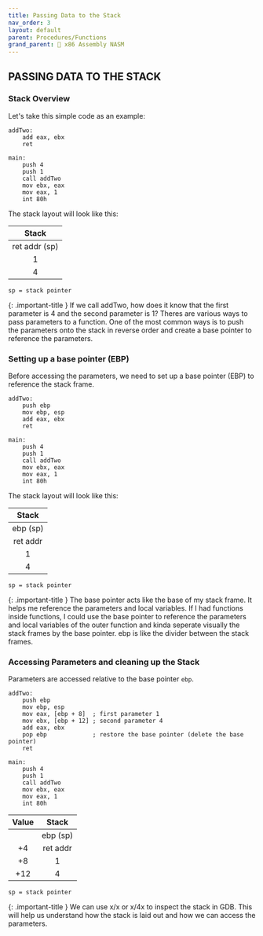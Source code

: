 ```yaml
---
title: Passing Data to the Stack
nav_order: 3
layout: default
parent: Procedures/Functions
grand_parent: 🔲 x86 Assembly NASM
---
```


## **PASSING DATA TO THE STACK**

### **Stack Overview**

Let's take this simple code as an example:

```
addTwo:
    add eax, ebx
    ret

main:
    push 4
    push 1
    call addTwo
    mov ebx, eax
    mov eax, 1
    int 80h
```

The stack layout will look like this:
    
| Stack |
|:-----:|
| ret addr (sp) |
| 1 |
| 4 |

`sp = stack pointer`

{: .important-title }
If we call addTwo, how does it know that the first parameter is 4 and the second parameter is 1? Theres are various ways to pass parameters to a function. One of the most common ways is to push the parameters onto the stack in reverse order and create a base pointer to reference the parameters.

### Setting up a base pointer (EBP)

Before accessing the parameters, we need to set up a base pointer (EBP) to reference the stack frame.

```
addTwo:
    push ebp
    mov ebp, esp
    add eax, ebx
    ret

main:
    push 4
    push 1
    call addTwo
    mov ebx, eax
    mov eax, 1
    int 80h
```

The stack layout will look like this:

| Stack |
|:-----:|
| ebp (sp) |
| ret addr |
| 1 |
| 4 |

`sp = stack pointer`

{: .important-title }
The base pointer acts like the base of my stack frame. It helps me reference the parameters and local variables. If I had functions inside functions, I could use the base pointer to reference the parameters and local variables of the outer function and kinda seperate visually the stack frames by the base pointer. ebp is like the divider between the stack frames.

### Accessing Parameters and cleaning up the Stack

Parameters are accessed relative to the base pointer `ebp`.

```
addTwo:
    push ebp
    mov ebp, esp
    mov eax, [ebp + 8]  ; first parameter 1
    mov ebx, [ebp + 12] ; second parameter 4
    add eax, ebx
    pop ebp             ; restore the base pointer (delete the base pointer)
    ret

main:
    push 4
    push 1
    call addTwo
    mov ebx, eax
    mov eax, 1
    int 80h
```

| Value | Stack |
|:-----:|:-----:|
|       | ebp (sp) |
| +4    | ret addr |
| +8    | 1 |
| +12   | 4 |

`sp = stack pointer`

{: .important-title }
We can use x/x or x/4x to inspect the stack in GDB. This will help us understand how the stack is laid out and how we can access the parameters.